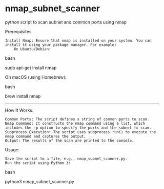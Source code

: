 # nmap_subnet_scanner
python script to scan subnet and common ports using nmap

Prerequisites

    Install Nmap: Ensure that nmap is installed on your system. You can install it using your package manager. For example:
        On Ubuntu/Debian:

bash

sudo apt-get install nmap

On macOS (using Homebrew):

bash

brew install nmap

________________________________________

How It Works:

    Common Ports: The script defines a string of common ports to scan.
    Nmap Command: It constructs the nmap command using a list, which includes the -p option to specify the ports and the subnet to scan.
    Subprocess Execution: The script uses subprocess.run() to execute the nmap command and captures the output.
    Output: The results of the scan are printed to the console.

Usage:

    Save the script to a file, e.g., nmap_subnet_scanner.py.
    Run the script using Python 3:

bash

python3 nmap_subnet_scanner.py
